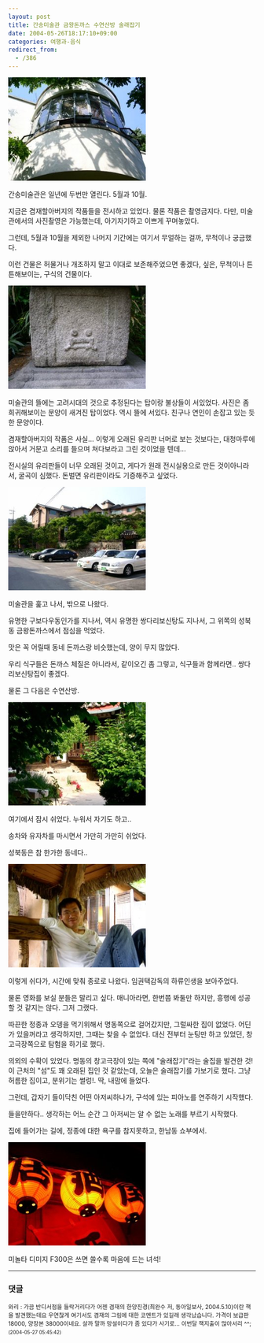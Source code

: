 ```yaml
---
layout: post
title: 간송미술관 금왕돈까스 수연산방 술래잡기
date: 2004-05-26T18:17:10+09:00
categories: 여행과-음식
redirect_from:
  - /386
---
```


![ ](/assets/media/photo_f300_4_Pict0311.jpg)

간송미술관은 일년에 두번만 열린다. 5월과 10월.

지금은 겸재할아버지의 작품들을 전시하고 있었다. 물론 작품은 촬영금지다. 다만, 미술관에서의 사진촬영은 가능했는데, 아기자기하고 이쁘게 꾸며놓았다.

그런데, 5월과 10월을 제외한 나머지 기간에는 여기서 무얼하는 걸까, 무척이나 궁금했다.

이런 건물은 허물거나 개조하지 말고 이대로 보존해주었으면 좋겠다, 싶은, 무척이나 튼튼해보이는, 구식의 건물이다.

![ ](/assets/media/photo_f300_4_Pict0317.jpg)

미술관의 뜰에는 고려시대의 것으로 추정된다는 탑이랑 불상들이 서있었다. 사진은 좀 희귀해보이는 문양이 새겨진 탑이었다. 역시 뜰에 서있다. 친구나 연인이 손잡고 있는 듯한 문양이다.

겸재할아버지의 작품은 사실... 이렇게 오래된 유리판 너머로 보는 것보다는, 대청마루에 앉아서 거문고 소리를 들으며 쳐다보라고 그린 것이었을 텐데...

전시실의 유리판들이 너무 오래된 것이고, 게다가 원래 전시실용으로 만든 것이아니라서, 굴곡이 심했다. 돈벌면 유리판이라도 기증해주고 싶었다.

![ ](/assets/media/photo_f300_4_Pict0321.jpg)

미술관을 훑고 나서, 밖으로 나왔다.

유명한 구보다우동인가를 지나서, 역시 유명한 쌍다리보신탕도 지나서, 그 위쪽의 성북동 금왕돈까스에서 점심을 먹었다.

맛은 꼭 어릴때 동네 돈까스랑 비슷했는데, 양이 무지 많았다.

우리 식구들은 돈까스 체질은 아니라서, 같이오긴 좀 그렇고, 식구들과 함께라면.. 쌍다리보신탕집이 좋겠다.

물론 그 다음은 수연산방.

![ ](/assets/media/photo_f300_4_Pict0339.jpg)

여기에서 잠시 쉬었다. 누워서 자기도 하고..

송차와 유자차를 마시면서 가만히 가만히 쉬었다.

성북동은 참 한가한 동네다..

![ ](/assets/media/photo_f300_4_Pict0345.jpg)

이렇게 쉬다가, 시간에 맞춰 종로로 나왔다. 임권택감독의 하류인생을 보아주었다.

물론 영화를 보실 분들은 말리고 싶다. 매니아라면, 한번쯤 봐둘만 하지만, 흥행에 성공할 것 같지는 않다. 그저 그랬다.

따끈한 정종과 오뎅을 먹기위해서 명동쪽으로 걸어갔지만, 그럴싸한 집이 없었다. 어딘가 있을꺼라고 생각하지만, 그때는 찾을 수 없었다. 대신 전부터 눈팅만 하고 있었던, 창고극장쪽으로 탐험을 하기로 했다.

의외의 수확이 있었다. 명동의 창고극장이 있는 쪽에 "술래잡기"라는 술집을 발견한 것! 이 근처의 "섬"도 꽤 오래된 집인 것 같았는데, 오늘은 술래잡기를 가보기로 했다. 그냥 허름한 집이고, 분위기는 썰렁!. 딱, 내맘에 들었다.

그런데, 갑자기 들이닥친 어떤 아저씨하나가, 구석에 있는 피아노를 연주하기 시작했다.

들을만하다.. 생각하는 어느 순간 그 아저씨는 알 수 없는 노래를 부르기 시작했다.

집에 들어가는 길에, 정종에 대한 욕구를 참지못하고, 한남동 쇼부에서.

![ ](/assets/media/photo_f300_4_Pict0359.jpg)

미놀타 디미지 F300은 쓰면 쓸수록 마음에 드는 녀석!

* * *

### 댓글



<!--- cmt:740 --->
<!--- mail: --->
<!--- parent:0 --->

<small>와리 : 가끔 반디서점을 들락거리다가 어젠 겸재의 한양진경(최완수 저, 동아일보사, 2004.5.10)이란 책을 발견했는데요 우연찮게 여기서도 겸재의 그림에 대한 코멘트가 있길래 생각났습니다. 가격이 보급판 18000, 양장본 38000이네요. 살까 말까 망설이다가 좀 있다가 사기로... 이번달 책지출이 많아서리 ^^; <small>(2004-05-27 05:45:42)</small></small>

